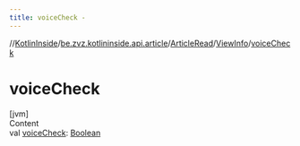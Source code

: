 ```yaml
---
title: voiceCheck -
---
```

//[KotlinInside](../../../index.md)/[be.zvz.kotlininside.api.article](../../index.md)/[ArticleRead](../index.md)/[ViewInfo](index.md)/[voiceCheck](voice-check.md)



# voiceCheck  
[jvm]  
Content  
val [voiceCheck](voice-check.md): [Boolean](https://kotlinlang.org/api/latest/jvm/stdlib/kotlin/-boolean/index.html)  



